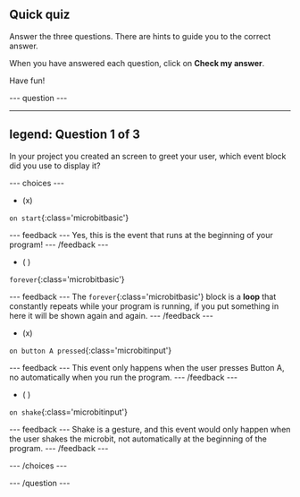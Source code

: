 ## Quick quiz

Answer the three questions. There are hints to guide you to the correct answer.

When you have answered each question, click on **Check my answer**. 

Have fun!

--- question ---

---
legend: Question 1 of 3
---

In your project you created an screen to greet your user, which event block did you use to display it?

--- choices ---

- (x)

`on start`{:class='microbitbasic'}

  --- feedback ---
Yes, this is the event that runs at the beginning of your program!
  --- /feedback ---

- ( )

`forever`{:class='microbitbasic'}

  --- feedback ---
The `forever`{:class='microbitbasic'} block is a **loop** that constantly repeats while your program is running, if you put something in here it will be shown again and again.
  --- /feedback ---

- (x) 

`on button A pressed`{:class='microbitinput'}

  --- feedback ---
This event only happens when the user presses Button A, no automatically when you run the program.
  --- /feedback ---

- ( ) 

`on shake`{:class='microbitinput'}

  --- feedback ---
Shake is a gesture, and this event would only happen when the user shakes the microbit, not automatically at the beginning of the program.
  --- /feedback ---

--- /choices ---

--- /question ---
